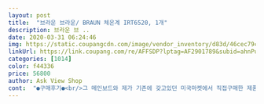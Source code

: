```yaml
---
layout: post 
title:  "브라운 브라운/ BRAUN 체온계 IRT6520, 1개" 
description: 브라운 브 ..
date: 2020-03-31 06:24:46 
img: https://static.coupangcdn.com/image/vendor_inventory/d83d/46cec79c0a8c18a066e6ea5d820ac8ebbbd38f5db760abb1f4ec91631ff2.jpg 
linkUrl: https://link.coupang.com/re/AFFSDP?lptag=AF2901789&subid=ahnPublicAsk&pageKey=1065552899&itemId=2012039210&vendorItemId=70362911107&traceid=V0-113-41ae9a1e045e6a77 
categories: [1014] 
color: f44336 
price: 56800 
author: Ask View Shop 
cont:  "●구매후기●<br/>그 메인보드와 제가 기존에 갖고있던 미국마켓에서 직접구매한 제품과 육안으로 보이는곳만 비교했습니다 보드칩셋과 보드에 각인되어있는 칩부호가 동일합니다<br/>배송도 빠르고 제품도 마음에 듭니다.<br/> 코로나19바이러스로 건강에 신경쓰게 되었어요.<br/> 체온체크는 기본인 것같아서 구입했어요.<br/><br/>배터리가 있어서 바로 작동해봤는데 괜찮아요.<br/><br/>부모님 집에 있는게 고장나서 주문했는데.<br/>.<br/>기다리면 오네요ㅎㅎ<br/>없으신분은 인터넷에서 찾아보시면 체온계를 분해해서 비교한사진들을 참조해보세요<br/>연령체크하는게 불편할 것 같긴한데.<br/>.<br/> 매일 재는 것도 아니니.<br/>.<br/>쓰다보면 익숙해질 것 같아요.<br/><br/>요즘 복제품이야기가 많죵?<br/>이런 합리적인의심을 피하시려면 판매자분께서 보드분해사진 하나 올려주시면 구매자분들이 믿으실거같아요<br/>일단 박스는 판매국에 따라 다르기때문에 비교자체가 의미가 없습니다<br/>일단은 배터리커버 제거하면 안쪽작은 홈구멍을 통해 메인보드 약간 보이실겁니다<br/>제가 집에 같은 모델이 있어서 비교해봤습니다<br/>참고해주세요ㅎ<br/>포장.<br/>.<br/>꼼꼼하게 잘 돼서 왔고요.<br/><br/>그 메인보드와 제가 기존에 갖고있던 미국마켓에서 직접구매한 제품과 육안으로 보이는곳만 비교했습니다 보드칩셋과 보드에 각인되어있는 칩부호가 동일합니다<br/>배송도 빠르고 제품도 마음에 듭니다.<br/> 코로나19바이러스로 건강에 신경쓰게 되었어요.<br/> 체온체크는 기본인 것같아서 구입했어요.<br/><br/>배터리가 있어서 바로 작동해봤는데 괜찮아요.<br/><br/>부모님 집에 있는게 고장나서 주문했는데.<br/>.<br/>기다리면 오네요ㅎㅎ<br/>없으신분은 인터넷에서 찾아보시면 체온계를 분해해서 비교한사진들을 참조해보세요<br/>연령체크하는게 불편할 것 같긴한데.<br/>.<br/> 매일 재는 것도 아니니.<br/>.<br/>쓰다보면 익숙해질 것 같아요.<br/><br/>요즘 복제품이야기가 많죵?<br/>이런 합리적인의심을 피하시려면 판매자분께서 보드분해사진 하나 올려주시면 구매자분들이 믿으실거같아요<br/>일단 박스는 판매국에 따라 다르기때문에 비교자체가 의미가 없습니다<br/>일단은 배터리커버 제거하면 안쪽작은 홈구멍을 통해 메인보드 약간 보이실겁니다<br/>제가 집에 같은 모델이 있어서 비교해봤습니다<br/>참고해주세요ㅎ<br/>포장.<br/>.<br/>꼼꼼하게 잘 돼서 왔고요.<br/><br/>그 메인보드와 제가 기존에 갖고있던 미국마켓에서 직접구매한 제품과 육안으로 보이는곳만 비교했습니다 보드칩셋과 보드에 각인되어있는 칩부호가 동일합니다<br/>배송도 빠르고 제품도 마음에 듭니다.<br/> 코로나19바이러스로 건강에 신경쓰게 되었어요.<br/> 체온체크는 기본인 것같아서 구입했어요.<br/><br/>배터리가 있어서 바로 작동해봤는데 괜찮아요.<br/><br/>부모님 집에 있는게 고장나서 주문했는데.<br/>.<br/>기다리면 오네요ㅎㅎ<br/>없으신분은 인터넷에서 찾아보시면 체온계를 분해해서 비교한사진들을 참조해보세요<br/>연령체크하는게 불편할 것 같긴한데.<br/>.<br/> 매일 재는 것도 아니니.<br/>.<br/>쓰다보면 익숙해질 것 같아요.<br/><br/>요즘 복제품이야기가 많죵?<br/>이런 합리적인의심을 피하시려면 판매자분께서 보드분해사진 하나 올려주시면 구매자분들이 믿으실거같아요<br/>일단 박스는 판매국에 따라 다르기때문에 비교자체가 의미가 없습니다<br/>일단은 배터리커버 제거하면 안쪽작은 홈구멍을 통해 메인보드 약간 보이실겁니다<br/>제가 집에 같은 모델이 있어서 비교해봤습니다<br/>참고해주세요ㅎ<br/>포장.<br/>.<br/>꼼꼼하게 잘 돼서 왔고요.<br/><br/>그 메인보드와 제가 기존에 갖고있던 미국마켓에서 직접구매한 제품과 육안으로 보이는곳만 비교했습니다 보드칩셋과 보드에 각인되어있는 칩부호가 동일합니다<br/>배송도 빠르고 제품도 마음에 듭니다.<br/> 코로나19바이러스로 건강에 신경쓰게 되었어요.<br/> 체온체크는 기본인 것같아서 구입했어요.<br/><br/>배터리가 있어서 바로 작동해봤는데 괜찮아요.<br/><br/>부모님 집에 있는게 고장나서 주문했는데.<br/>.<br/>기다리면 오네요ㅎㅎ<br/>없으신분은 인터넷에서 찾아보시면 체온계를 분해해서 비교한사진들을 참조해보세요<br/>연령체크하는게 불편할 것 같긴한데.<br/>.<br/> 매일 재는 것도 아니니.<br/>.<br/>쓰다보면 익숙해질 것 같아요.<br/><br/>요즘 복제품이야기가 많죵?<br/>이런 합리적인의심을 피하시려면 판매자분께서 보드분해사진 하나 올려주시면 구매자분들이 믿으실거같아요<br/>일단 박스는 판매국에 따라 다르기때문에 비교자체가 의미가 없습니다<br/>일단은 배터리커버 제거하면 안쪽작은 홈구멍을 통해 메인보드 약간 보이실겁니다<br/>제가 집에 같은 모델이 있어서 비교해봤습니다<br/>참고해주세요ㅎ<br/>포장.<br/>.<br/>꼼꼼하게 잘 돼서 왔고요.<br/><br/>" 
---
```

